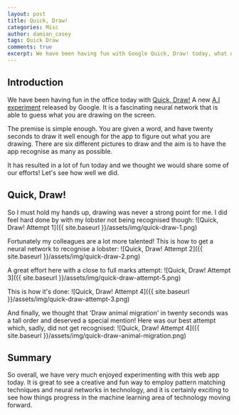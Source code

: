 ```yaml
---
layout: post
title: Quick, Draw!
categories: Misc
author: damian_casey
tags: Quick Draw  
comments: true
excerpt: We have been having fun with Google Quick, Draw! today, what do you think of our efforts?
---
```

## Introduction
We have been having fun in the office today with [Quick, Draw!](https://quickdraw.withgoogle.com/) A new [A.I experiment](https://aiexperiments.withgoogle.com/) released by Google. It is a fascinating neural network that is able to guess what you are drawing on the screen.

The premise is simple enough. You are given a word, and have twenty seconds to draw it well enough for the app to figure out what you are drawing. There are six different pictures to draw and the aim is to have the app recognise as many as possible.

It has resulted in a lot of fun today and we thought we would share some of our efforts! Let's see how well we did.

## Quick, Draw!

So I must hold my hands up, drawing was never a strong point for me. I did feel hard done by with my lobster not being recognised though:
![Quick, Draw! Attempt 1]({{ site.baseurl }}/assets/img/quick-draw-1.png)

Fortunately my colleagues are a lot more talented! This is how to get a neural network to recognise a lobster:
![Quick, Draw! Attempt 2]({{ site.baseurl }}/assets/img/quick-draw-2.png)

A great effort here with a close to full marks attempt:
![Quick, Draw! Attempt 3]({{ site.baseurl }}/assets/img/quick-draw-attempt-5.png)

This is how it's done:
![Quick, Draw! Attempt 4]({{ site.baseurl }}/assets/img/quick-draw-attempt-3.png)

And finally, we thought that 'Draw animal migration' in twenty seconds was a tall order and deserved a special mention! Here was our best attempt which, sadly, did not get recognised:
![Quick, Draw! Attempt 4]({{ site.baseurl }}/assets/img/quick-draw-animal-migration.png)

## Summary
So overall, we have very much enjoyed experimenting with this web app today. It is great to see a creative and fun way to employ pattern matching techniques and neural networks in technology, and it is certainly exciting to see how things progress in the machine learning area of technology moving forward.
